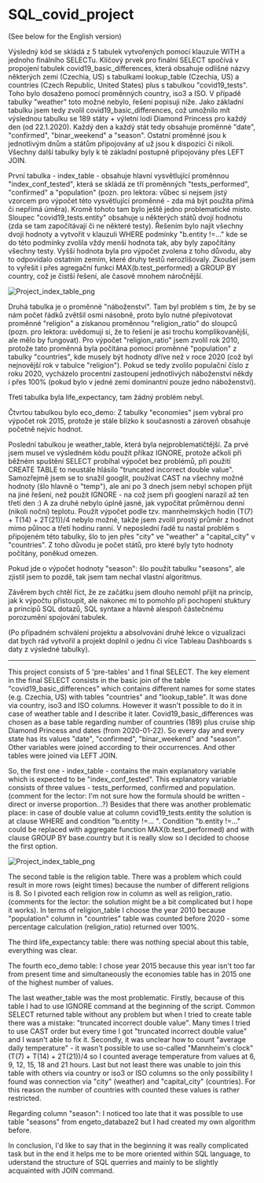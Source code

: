 # SQL_covid_project 
(See below for the English version)


Výsledný kód se skládá z 5 tabulek vytvořených pomocí klauzule WITH a jednoho finálního SELECTu. Klíčový prvek pro finální SELECT spočívá v propojení tabulek covid19_basic_differences, která obsahuje odlišné názvy některých zemí (Czechia, US) s tabulkami lookup_table (Czechia, US) a countries (Czech Republic, United States) plus s tabulkou "covid19_tests". Toho bylo dosaženo pomocí proměnných country, iso3 a ISO. V případě tabulky "weather" toto možné nebylo, řešení popisuji níže. Jako základní tabulku jsem tedy zvolil covid19_basic_differences, což umožnilo mít výslednou tabulku se 189 státy + výletní lodí Diamond Princess pro každý den (od 22.1.2020). Každý den a každý stát tedy obsahuje proměnné "date", "confirmed", "binar_weekend" a "season". Ostatní proměnné jsou k jednotlivým dnům a státům připojovány ať už jsou k dispozici či nikoli. Všechny další tabulky byly k té základní postupně připojovány přes LEFT JOIN.

První tabulka - index_table - obsahuje hlavní vysvětlující proměnnou "index_conf_tested", která se skládá ze tří proměnných "tests_performed", "confirmed" a "population" (pozn. pro lektora: vůbec si nejsem jistý vzorcem pro výpočet této vysvětlující proměnné - zda má být použita přímá či nepřímá úměra). Kromě tohoto tam bylo ještě jedno problematické místo. Sloupec "covid19_tests.entity" obsahuje u některých států dvojí hodnotu (zda se tam započítávají či ne některé testy). Řešením bylo najít všechny dvojí hodnoty a vytvořit v klauzuli WHERE podmínky "b.entity !=..." kde se do této podmínky zvolila vždy menší hodnota tak, aby byly započítány všechny testy. Vyšší hodnota byla pro výpočet zvolena z toho důvodu, aby to odpovídalo ostatním zemím, které druhy testů nerozlišovaly. Zkoušel jsem to vyřešit i přes agregační funkci MAX(b.test_performed) a GROUP BY country, což je čistší řešení, ale časově mnohem náročnější.

![Project_index_table_png](https://user-images.githubusercontent.com/75171974/122763149-4c32de80-d29e-11eb-9751-2d7549d9b709.png)

Druhá tabulka je o proměnné "náboženství". Tam byl problém s tím, že by se nám počet řádků zvětšil osmi násobně, proto bylo nutné přepivotovat proměnné "religion" a získanou proměnnou "religion_ratio" do sloupců (pozn. pro lektora: uvědomuji si, že to řešení je asi trochu komplikovanější, ale mělo by fungovat). Pro výpočet "religion_ratio" jsem zvolil rok 2010, protože tato proměnná byla počítána pomocí proměnné "population" z tabulky "countries", kde musely být hodnoty dříve než v roce 2020 (což byl nejnovější rok v tabulce "religion"). Pokud se tedy zvolilo populační číslo z roku 2020, vycházelo procentní zastoupení jednotlivých náboženství někdy i přes 100% (pokud bylo v jedné zemí dominantní pouze jedno náboženství).

Třetí tabulka byla life_expectancy, tam žádný problém nebyl.

Čtvrtou tabulkou bylo eco_demo: Z tabulky "economies" jsem vybral pro výpočet rok 2015, protože je stále blízko k současnosti a zároveň obsahuje početně nejvíc hodnot.

Poslední tabulkou je weather_table, která byla nejproblematičtější. Za prvé jsem musel ve výsledném kódu použít příkaz IGNORE, protože ačkoli při běžném spuštění SELECT probíhal výpočet bez problémů, při použití CREATE TABLE to neustále hlásilo "truncated incorrect double value". Samozřejmě jsem se to snažil googlit, používat CAST na všechny možné hodnoty (šlo hlavně o "temp"), ale ani po 3 dnech jsem nebyl schopen přijít na jiné řešení, než použít IGNORE - na což jsem při googlení narazil až ten třetí den :) A za druhé nebylo úplně jasné, jak vypočítat průměrnou denní (nikoli noční) teplotu. Použít výpočet podle tzv. mannheimských hodin (T(7) + T(14) + 2T(21))/4 nebylo možné, takže jsem zvolil prostý průměr z hodnot mimo půlnoc a třetí hodinu ranní. V neposlední řadě tu nastal problém s připojeném této tabulky, šlo to jen přes "city" ve "weather" a "capital_city" v "countries". Z toho důvodu je počet států, pro které byly tyto hodnoty počítány, poněkud omezen.

Pokud jde o výpočet hodnoty "season": šlo použít tabulku "seasons", ale zjistil jsem to pozdě, tak jsem tam nechal vlastní algoritmus.

Závěrem bych chtěl říct, že ze začátku jsem dlouho nemohl přijít na princip, jak k výpočtu přistoupit, ale nakonec mi to pomohlo při pochopení stuktury a principů SQL dotazů, SQL syntaxe a hlavně alespoň částečnému porozumění spojování tabulek.

(Po případném schválení projektu a absolvování druhé lekce o vizualizaci dat bych rád vytvořil a projekt doplnil o jednu či více Tableau Dashboards s daty z výsledné tabulky).

------------------------------------------------------------------------------------------------------------------------------------------------------------------------------



This project consists of 5 'pre-tables' and 1 final SELECT. The key element in the final SELECT consists in the basic join of the table "covid19_basic_differences" which contains different names for some states (e.g. Czechia, US) with tables "countries" and "lookup_table". It was done via country, iso3 and ISO columns. However it wasn't possible to do it in case of weather table and I describe it later. Covid19_basic_differences was chosen as a base table regarding number of countries (189) plus cruise ship Diamond Princess and dates (from 2020-01-22). So every day and every state has its values "date", "confirmed", "binar_weekend" and "season". Other variables were joined according to their occurrences. And other tables were joined via LEFT JOIN.

So, the first one - index_table - contains the main explanatory variable which is expected to be "index_conf_tested". This explanatory variable consists of three values - tests_performed, confirmed and population. (comment for the lector: I'm not sure how the formula should be written - direct or inverse proportion...?) 
Besides that there was another problematic place: in case of double value at column covid19_tests.entity the solution is at clause WHERE and condition "b.entity !=... ". Condition "b.entity !=..." could be replaced with aggregate function MAX(b.test_performed) and with clause GROUP BY base.country but it is really slow so I decided to choose the first option.

![Project_index_table_png](https://user-images.githubusercontent.com/75171974/122763210-5f45ae80-d29e-11eb-976a-add25115f5ba.png)

The second table is the religion table. There was a problem which could result in more rows (eight times) because the number of different religions is 8. So I pivoted each religion row in column as well as religion_ratio. (comments for the lector: the solution might be a bit complicated but I hope it works). In terms of religion_table I choose the year 2010 because "population" column in "countries" table was counted before 2020 - some percentage calculation (religion_ratio) returned over 100%.

The third life_expectancy table: there was nothing special about this table, everything was clear.

The fourth eco_demo table: I chose year 2015 because this year isn't too far from present time and simultaneously the economies table has in 2015 one of the highest number of values. 

The last weather_table was the most problematic. Firstly, because of this table I had to use IGNORE command at the beginning of the script. Common SELECT returned table without any problem but when I tried to create table there was a mistake: "truncated incorrect double value". Many times I tried to use CAST order but every time I got "truncated incorrect double value" and I wasn't able to fix it. Secondly, it was unclear how to count "average daily temperature" - it wasn't possible to use so-called "Mannheim's clock" (T(7) + T(14) + 2T(21))/4 so I counted average temperature from values at 6, 9, 12, 15, 18 and 21 hours. Last but not least there was unable to join this table with others via country or iso3 or ISO columns so the only possibility I found was connection via "city" (weather) and "capital_city" (countries). For this reason the number of countries with counted these values is rather restricted.

Regarding column "season": I noticed too late that it was possible to use table "seasons" from engeto_databaze2 but I had created my own algorithm before.

In conclusion, I'd like to say that in the beginning it was really complicated task but in the end it helps me to be more oriented within SQL language, to uderstand the structure of SQL querries and mainly to be slightly acquainted with JOIN command.


